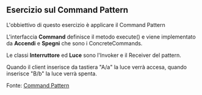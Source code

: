 ## Esercizio sul Command Pattern

L'obbiettivo di questo esercizio è applicare il Command Pattern

L'interfaccia **Command** definisce il metodo execute() e viene implementato da **Accendi** e **Spegni** che sono i ConcreteCommands.

Le classi **Interruttore** ed **Luce** sono l'Invoker e il Receiver del pattern.

Quando il client inserisce da tastiera "A/a" la luce verrà accesa, quando inserisce "B/b" la luce verrà spenta.

Fonte:
[Command Pattern](https://www.oodesign.com/command-pattern.html)
